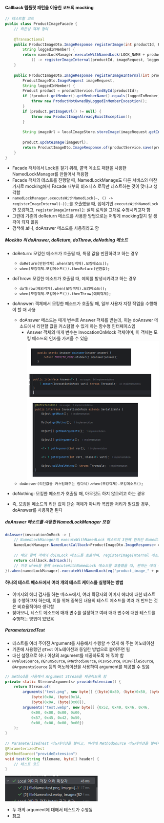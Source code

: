 #### Callback 템플릿 패턴을 이용한 코드의 mocking
```java
// 테스트할 코드
public class ProductImageFacade {
    // 의존성 객체 정의
    
	@Transactional
	public ProductImageDto.ImageResponse registerImage(int productId, ProductImageDto.ImageRequest imageRequest,
		String loggedInMember) {
		return namedLockManager.executeWithNamedLock(LOCK_NAME + productId, 20,
			() -> registerImageInternal(productId, imageRequest, loggedInMember));
	}

	public ProductImageDto.ImageResponse registerImageInternal(int productId,
		ProductImageDto.ImageRequest imageRequest,
		String loggedInMember) {
		Product product = productService.findById(productId);
		if (!product.getMember().getMemberName().equals(loggedInMember)) {
			throw new ProductNotOwnedByLoggedInMemberException();
		}
		if (product.getImageUrl() != null) {
			throw new ProductImageAlreadyExistException();
		}

		String imageUrl = localImageStore.storeImage(imageRequest.getImage(), imageRequest.getImageName());

		product.updateImage(imageUrl);
		return ProductImageDto.ImageResponse.of(productService.save(product));
	}
}
```
- Facade 객체에서 Lock을 걸기 위해, 콜백 메소드 패턴을 사용한 NamedLockManager를 만들어서 적용함
- Facade 객체의 테스트를 진행할 때, NamedLockManage도 다른 서비스와 마찬가지로 mocking해서 Facade 내부의 비즈니스 로직만 테스트하는 것이 맞다고 생각함
- `namedLockManager.executeWithNamedLock(~, () -> registerImageInternal(~));`를 호출했을 때, 껍데기인 `executeWithNamedLock`만 모킹하고, `registerImageInternal`는 실제 로직을 그대로 수행시키고자 함
- 그런데 기존의 doReturn 메소드를 사용한 방법으로는 어떻게 mocking할지 잘 생각이 되지 않음
- 검색해 보니, doAnswer 메소드를 사용하라고 함

##### Mockito 의 doAnswer, doReturn, doThrow, doNothing 메소드
- doReturn: 모킹한 메소드가 호출될 때, 특정 값을 반환하려고 하는 경우
  - `doReturn(반환객체).when(모킹객체).모킹메소드();`
  - `when(모킹객체.모킹메소드()).thenReturn(반환값);`
- doThrow: 모킹한 메소드가 호출될 때, 예외를 발생시키려고 하는 경우
  - `doThrow(예외객체).when(모킹객체).모킹메소드();`
  - `when(모킹객체.모킹메소드()).thenThrow(예외객체);`
- doAnswer: 객체에서 모킹한 메소드가 호출될 때, 일부 사용자 지정 작업을 수행해야 할 때 사용
  - doAnswer 메소드는 매개 변수로 Answer 객체를 받는데, 이는 doAnswer 메소드에서 리턴할 값을 커스텀할 수 있게 하는 함수형 인터페이스임
    - Answer 객체의 매개 변수는 InvocationOnMock 객체이며, 이 객체는 모킹 메소드의 인자를 가져올 수 있음
    ![](../../image/64.png)
  - `doAnswer(리턴값을 커스텀해주는 람다식).when(모킹객체).모킹메소드();`
- doNothing: 모킹한 메소드가 호출될 때, 아무것도 하지 않으려고 하는 경우


- 즉, 모킹된 메소드의 리턴 값이 단순 객체가 아니라 복잡한 처리가 필요할 경우, doAnswer를 사용하면 된다

##### doAnswer 메소드를 사용한 NamedLockManager 모킹
```java
doAnswer(invocationOnMock -> {
	// NamedLockManager의 executeWithNamedLock 메소드의 3번째 인자인 NamedLockCallback 객체를 가져옴
    NamedLockManager.NamedLockCallback<ProductImageDto.ImageResponse> callback = invocationOnMock.getArgument(2);

	// 해당 콜백 객체의 doInLock 메소드를 호출하여, registerImageInternal 메소드를 실제로 실행하고 그 결과 값을 리턴하도록 함
    return callback.doInLock();
	// 이후 when을 통해 executeWithNamedLock 메소드를 호출했을 때, 원하는 매개 변수가 들어왔을 때, doAnswer 내의 람다 메소드의 결과값을 리턴하도록 모킹
}).when(namedLockManager).executeWithNamedLock(eq("product_image_" + productId), eq(20L), any());
```

#### 하나의 테스트 메소드에서 여러 개의 테스트 케이스를 실행하는 방법
- 이미지의 헤더 검사를 하는 메소드에서, 여러 확장자의 이미지 헤더에 대한 테스트를 수행하고자 하는데, 이를 위해 중복된 내용의 테스트 메소드를 여러 개 만드는 것은 비효율적이라 생각함
- 찾아보니, 테스트 메소드에 매개 변수를 설정하고 여러 매개 변수에 대한 테스트를 수행하는 방법이 있었음

##### ParameterizedTest
- 테스트를 여러 주어진 Argument를 사용해서 수행할 수 있게 해 주는 어노테이션
- 기존에 사용했던 `@Test` 어노테이션과 동일한 방법으로 붙여주면 됨
- 대신 설정으로 하나 이상의 argument를 제공하도록 해 줘야 함
- `@ValueSource`, `@EnumSource`, `@MethodSource`, `@CsvSource`, `@CsvFileSource`, `@ArgumentsSource` 등의 어노테이션을 사용하여 argument를 제공할 수 있음

```java
// method를 사용해서 Argument Stream을 제공하도록 함
private static Stream<Arguments> provideExtension() {
    return Stream.of(
        arguments("test.png", new byte[] {(byte)0x89, (byte)0x50, (byte)0x4E, (byte)0x47, (byte)0x0D,
            (byte)0x0A, (byte)0x1A,
            (byte)0x0A, (byte)0x00}),
        arguments("test.webp", new byte[] {0x52, 0x49, 0x46, 0x46,
            0x00, 0x00, 0x00, 0x00,
            0x57, 0x45, 0x42, 0x50,
            0x00, 0x00, 0x00, 0x00})
    );
}

// ParameterizedTest 어노테이션을 붙이고, 아래에 MethodSource 어노테이션을 붙여셔, 매개변수를 어떻게 제공할 것인지 명시
@ParameterizedTest
@MethodSource("provideExtension")
void test(String filename, byte[] header) {
    // 테스트 코드
}
```
![](../../image/65.png)
- 두 개의 argument에 대해서 테스트가 수행됨
- [참고](https://junit.org/junit5/docs/current/user-guide/#writing-tests-parameterized-tests-consuming-arguments)

